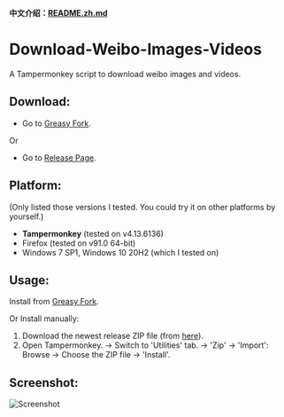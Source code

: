 **中文介绍：[README.zh.md](README.zh.md)**

# Download-Weibo-Images-Videos
A Tampermonkey script to download weibo images and videos.

## Download:
- Go to [Greasy Fork](https://greasyfork.org/zh-CN/scripts/422130-download-pictures-from-telegraph).

Or
- Go to [Release Page](releases).

## Platform:
(Only listed those versions I tested. You could try it on other platforms by yourself.)
- **Tampermonkey** (tested on v4.13.6136)
- Firefox (tested on v91.0 64-bit)
- Windows 7 SP1, Windows 10 20H2 (which I tested on)

## Usage:
Install from [Greasy Fork](https://greasyfork.org/zh-CN/scripts/422130-download-pictures-from-telegraph).

Or Install manually:
1. Download the newest release ZIP file (from [here](releases)).
2. Open Tampermonkey. -> Switch to 'Utilities' tab. -> 'Zip' -> 'Import': Browse -> Choose the ZIP file -> 'Install'.

## Screenshot:
![Screenshot](res/Capture.png?raw=true)
